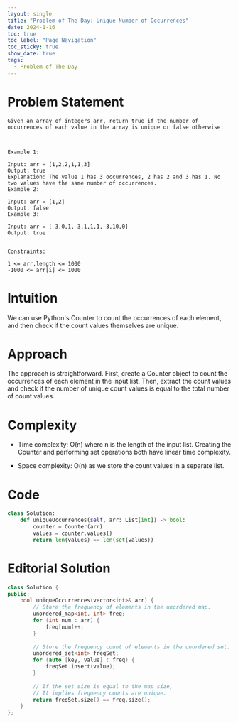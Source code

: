 ```yaml
---
layout: single
title: "Problem of The Day: Unique Number of Occurrences"
date: 2024-1-16
toc: true
toc_label: "Page Navigation"
toc_sticky: true
show_date: true
tags:
  - Problem of The Day
---
```

# Problem Statement
```
Given an array of integers arr, return true if the number of occurrences of each value in the array is unique or false otherwise.

 

Example 1:

Input: arr = [1,2,2,1,1,3]
Output: true
Explanation: The value 1 has 3 occurrences, 2 has 2 and 3 has 1. No two values have the same number of occurrences.
Example 2:

Input: arr = [1,2]
Output: false
Example 3:

Input: arr = [-3,0,1,-3,1,1,1,-3,10,0]
Output: true
 

Constraints:

1 <= arr.length <= 1000
-1000 <= arr[i] <= 1000
```

# Intuition
We can use Python's Counter to count the occurrences of each element, and then check if the count values themselves are unique.

# Approach
The approach is straightforward. First, create a Counter object to count the occurrences of each element in the input list. Then, extract the count values and check if the number of unique count values is equal to the total number of count values.

# Complexity
- Time complexity:
O(n) where n is the length of the input list. Creating the Counter and performing set operations both have linear time complexity.

- Space complexity:
O(n) as we store the count values in a separate list.

# Code
```python
class Solution:
    def uniqueOccurrences(self, arr: List[int]) -> bool:
        counter = Counter(arr)
        values = counter.values()
        return len(values) == len(set(values))
```

# Editorial Solution
```cpp
class Solution {
public:
    bool uniqueOccurrences(vector<int>& arr) {
        // Store the frequency of elements in the unordered map.
        unordered_map<int, int> freq;
        for (int num : arr) {
            freq[num]++;
        }
        
        // Store the frequency count of elements in the unordered set.
        unordered_set<int> freqSet;
        for (auto [key, value] : freq) {
            freqSet.insert(value);
        }
        
        // If the set size is equal to the map size, 
        // It implies frequency counts are unique.
        return freqSet.size() == freq.size();
    }
};
```